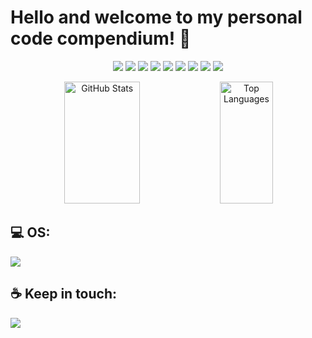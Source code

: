 # Hello and welcome to my personal code compendium! 👋

<p align="center">
  <img src="https://img.shields.io/badge/Go-00ADD8?logo=go&logoColor=white">
  <img src="https://img.shields.io/badge/TypeScript-3178C6?logo=typescript&logoColor=white">
  <img src="https://img.shields.io/badge/Node.js-339933?logo=node.js&logoColor=white">
  <img src="https://img.shields.io/badge/NestJS-E0234E?logo=nestjs&logoColor=white">
  <img src="https://img.shields.io/badge/Python-3776AB?logo=python&logoColor=white">
  <img src="https://img.shields.io/badge/Cypress-17202C?logo=cypress&logoColor=white">
  <img src="https://img.shields.io/badge/K6-7D64FF?logo=k6&logoColor=white">
  <img src="https://img.shields.io/badge/Django-092E20?logo=django&logoColor=white">
  <img src="https://img.shields.io/badge/JavaScript-F7DF1E?logo=javascript&logoColor=black">
</p>

<div align="center">  
  <img width="49%" height="195px" src="https://github-readme-stats.vercel.app/api?username=vieiraes&show_icons=true&count_private=true&hide_border=true&theme=tokyonight&bg_color=0d1117&hide_rank=true" alt="GitHub Stats" /> 
  <img width="41%" height="195px" src="https://github-readme-stats.vercel.app/api/top-langs/?username=vieiraes&layout=compact&hide_border=true&theme=tokyonight&bg_color=0d1117" alt="Top Languages" />
</div>

## 💻 OS:
<a href="https://pop.system76.com/" target="_blank"><img src="https://img.shields.io/badge/Pop!_OS-48B9C7?style=for-the-badge&logo=system76&logoColor=white" target="_blank"></a>

## ☕ Keep in touch:

<a href="https://linkedin.com/in/bruno-vieira" target="_blank"><img src="https://img.shields.io/badge/LinkedIn-0A66C2?style=for-the-badge&logo=linkedin&logoColor=white" target="_blank"></a>
